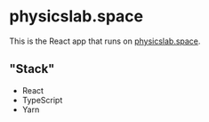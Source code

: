 # physicslab.space

This is the React app that runs on [physicslab.space](https://physicslab.space).

## "Stack"

- React
- TypeScript
- Yarn
